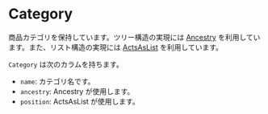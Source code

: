 # Category

商品カテゴリを保持しています。ツリー構造の実現には [Ancestry](https://github.com/stefankroes/ancestry) を利用しています。また、リスト構造の実現には [ActsAsList](https://github.com/swanandp/acts_as_list) を利用しています。

`Category` は次のカラムを持ちます。

- `name`: カテゴリ名です。
- `ancestry`: Ancestry が使用します。
- `position`: ActsAsList が使用します。
